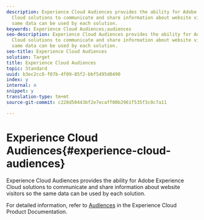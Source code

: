 ```yaml
---
description: Experience Cloud Audiences provides the ability for Adobe Experience
  Cloud solutions to communicate and share information about website visitors so the
  same data can be used by each solution.
keywords: Experience Cloud Audiences;audiences
seo-description: Experience Cloud Audiences provides the ability for Adobe Experience
  Cloud solutions to communicate and share information about website visitors so the
  same data can be used by each solution.
seo-title: Experience Cloud Audiences
solution: Target
title: Experience Cloud Audiences
topic: Standard
uuid: b3ec2cc8-f07b-4f09-85f2-bbf5495d0490
index: y
internal: n
snippet: y
translation-type: tm+mt
source-git-commit: c228d50443bf2e7ecaff00b2961f535f3c0c7a11

---
```



# Experience Cloud Audiences{#experience-cloud-audiences}

Experience Cloud Audiences provides the ability for Adobe Experience Cloud solutions to communicate and share information about website visitors so the same data can be used by each solution.

For detailed information, refer to [Audiences](https://marketing.adobe.com/resources/help/en_US/mcloud/audience_library.html) in the Experience Cloud Product Documentation.
